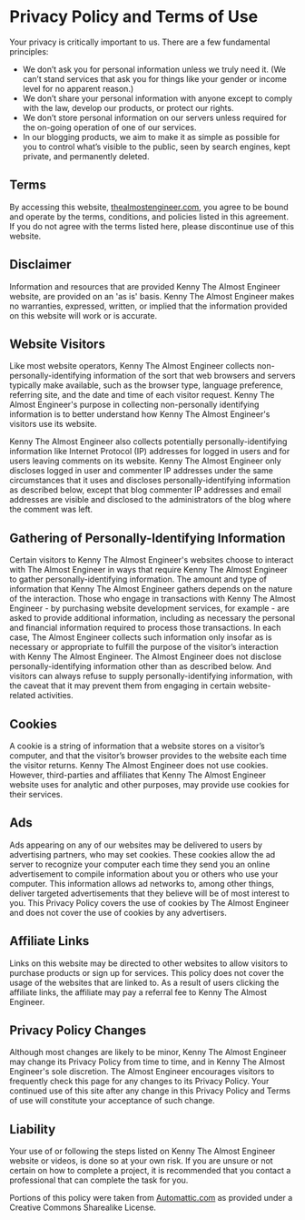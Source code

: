 # Privacy Policy and Terms of Use

Your privacy is critically important to us. There are a few fundamental principles:

* We don’t ask you for personal information unless we truly need it. (We can’t stand 
services that ask you for things like your gender or income level for no apparent reason.)
* We don’t share your personal information with anyone except to comply with the 
law, develop our products, or protect our rights.
* We don’t store personal information on our servers unless required for the 
on-going operation of one of our services.
* In our blogging products, we aim to make it as simple as possible for you to 
control what’s visible to the public, seen by search engines, kept private, and permanently deleted.

## Terms

By accessing this website, [thealmostengineer.com](/), 
you agree to be bound and operate by the terms, conditions, and policies listed in this 
agreement. If you do not agree with the terms listed here, please discontinue use of this website.

## Disclaimer

Information and resources that are provided Kenny The Almost Engineer website, are provided 
on an 'as is' basis. Kenny The Almost Engineer makes no warranties, expressed, written, or 
implied that the information provided on this website will work or is accurate.

## Website Visitors

Like most website operators, Kenny The Almost Engineer collects non-personally-identifying 
information of the sort that web browsers and servers typically make available, such 
as the browser type, language preference, referring site, and the date and time of 
each visitor request. Kenny The Almost Engineer's purpose in collecting non-personally 
identifying information is to better understand how Kenny The Almost Engineer's visitors 
use its website.

Kenny The Almost Engineer also collects potentially personally-identifying information like 
Internet Protocol (IP) addresses for logged in users and for users leaving comments on
its website. Kenny The Almost Engineer only discloses logged in user and commenter IP addresses
under the same circumstances that it uses and discloses personally-identifying 
information as described below, except that blog commenter IP addresses and email addresses
are visible and disclosed to the administrators of the blog where the comment was left.

## Gathering of Personally-Identifying Information

Certain visitors to Kenny The Almost Engineer's websites choose to interact with The 
Almost Engineer in ways that require Kenny The Almost Engineer to gather personally-identifying 
information. The amount and type of information that Kenny The Almost Engineer gathers 
depends on the nature of the interaction. Those who engage in transactions with 
Kenny The Almost Engineer - by purchasing website development services, for example - are 
asked to provide additional information, including as necessary the personal and 
financial information required to process those transactions. In each case, The 
Almost Engineer collects such information only insofar as is necessary or appropriate
to fulfill the purpose of the visitor’s interaction with Kenny The Almost Engineer. The Almost
Engineer does not disclose personally-identifying information other than as described
below. And visitors can always refuse to supply personally-identifying information, with
the caveat that it may prevent them from engaging in certain website-related activities.

## Cookies

A cookie is a string of information that a website stores on a visitor’s computer,
and that the visitor’s browser provides to the website each time the visitor returns. 
Kenny The Almost Engineer does not use cookies. However, third-parties and affiliates that 
Kenny The Almost Engineer website uses for analytic and other purposes, may provide use 
cookies for their services.

## Ads

Ads appearing on any of our websites may be delivered to users by advertising 
partners, who may set cookies. These cookies allow the ad server to recognize your 
computer each time they send you an online advertisement to compile information 
about you or others who use your computer. This information allows ad networks to, 
among other things, deliver targeted advertisements that they believe will be of 
most interest to you. This Privacy Policy covers the use of cookies by The Almost 
Engineer and does not cover the use of cookies by any advertisers.

## Affiliate Links

Links on this website may be directed to other websites to allow visitors to 
purchase products or sign up for services. This policy does not cover the usage
of the websites that are linked to. As a result of users clicking the affiliate links, 
the affiliate may pay a referral fee to Kenny The Almost Engineer.

## Privacy Policy Changes

Although most changes are likely to be minor, Kenny The Almost Engineer may change its 
Privacy Policy from time to time, and in Kenny The Almost Engineer's sole discretion. The
Almost Engineer encourages visitors to frequently check this page for any changes 
to its Privacy Policy. Your continued use of this site after any change in this 
Privacy Policy and Terms of use will constitute your acceptance of such change.

## Liability

Your use of or following the steps listed on Kenny The Almost Engineer website or videos, 
is done so at your own risk. If you are unsure or not certain on how to complete a 
project, it is recommended that you contact a professional that can complete the task for you.

Portions of this policy were taken from 
<a target="_blank" href="http://www.Automattic.com">Automattic.com</a> as provided 
under a Creative Commons Sharealike License.
